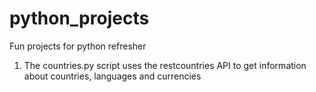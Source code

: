 # python_projects
Fun projects for python refresher
1. The countries.py script uses the restcountries API to get information about countries, languages and currencies
